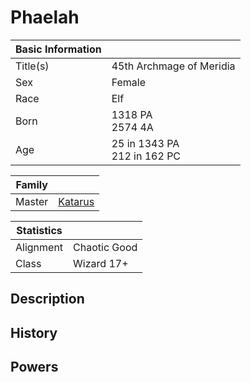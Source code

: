 # Phaelah

| Basic Information | |
| - | - |
| Title(s) | 45th Archmage of Meridia |
| Sex | Female |
| Race | Elf |
| Born | 1318 PA<br>2574 4A |
| Age | 25 in 1343 PA<br>212 in 162 PC |

| Family | |
| - | - |
| Master | [Katarus](katarus.md) |

| Statistics | |
| - | - |
| Alignment | Chaotic Good |
| Class | Wizard 17+ |

## Description

## History

## Powers
